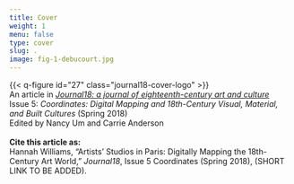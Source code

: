 ```yaml
---
title: Cover
weight: 1
menu: false
type: cover
slug: .
image: fig-1-debucourt.jpg
---
```

{{< q-figure id="27" class="journal18-cover-logo" >}}
</br>
An article in [*Journal18: a journal of eighteenth-century art and culture*](http://www.journal18.org)</br>Issue 5: *Coordinates: Digital Mapping and 18th-Century Visual, Material, and Built Cultures* (Spring 2018)</br>Edited by Nancy Um and Carrie Anderson</br></br>**Cite this article as:**</br>Hannah Williams, “Artists’ Studios in Paris: Digitally Mapping the 18th-Century Art World,” *Journal18*, Issue 5 Coordinates (Spring 2018), (SHORT LINK TO BE ADDED).
